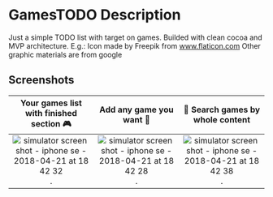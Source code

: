 # GamesTODO Description
Just a simple TODO list with target on games. Builded with clean cocoa and MVP architecture.
E.g.: Icon made by Freepik from www.flaticon.com 
Other graphic materials are from google 

## Screenshots
 Your games list with finished section 🎮 | Add any game you want 👾 | 👀 Search games by whole content
:----------------------------------------:|:------------------------:|:--------------------------------:
![simulator screen shot - iphone se - 2018-04-21 at 18 42 32](https://user-images.githubusercontent.com/16256553/39086106-8de6f6f2-4595-11e8-932f-00da44e01fd5.png).|![simulator screen shot - iphone se - 2018-04-21 at 18 42 28](https://user-images.githubusercontent.com/16256553/39086110-9ab0ecb2-4595-11e8-99f0-1ffa451a8fba.png).|![simulator screen shot - iphone se - 2018-04-21 at 18 42 38](https://user-images.githubusercontent.com/16256553/39086119-a943ea04-4595-11e8-897f-9dc22301684e.png).
